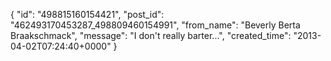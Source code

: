  {
   "id": "498815160154421",
   "post_id": "462493170453287_498809460154991",
   "from_name": "Beverly Berta Braakschmack",
   "message": "I don't really barter...",
   "created_time": "2013-04-02T07:24:40+0000"
 }

